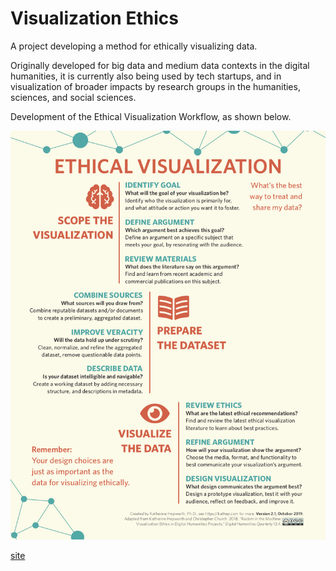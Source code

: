 # Visualization Ethics

A project developing a method for ethically visualizing data. 

Originally developed for big data and medium data contexts in the digital humanities, it is currently also being used by tech startups, and in visualization of broader impacts by research groups in the humanities, sciences, and social sciences.

Development of the Ethical Visualization Workflow, as shown below.

![Ethical Visualization Workflow poster](images/ethical_visualization_workflow_poster_2_1.png)

[site](https://kathep.github.io/ethics/)
